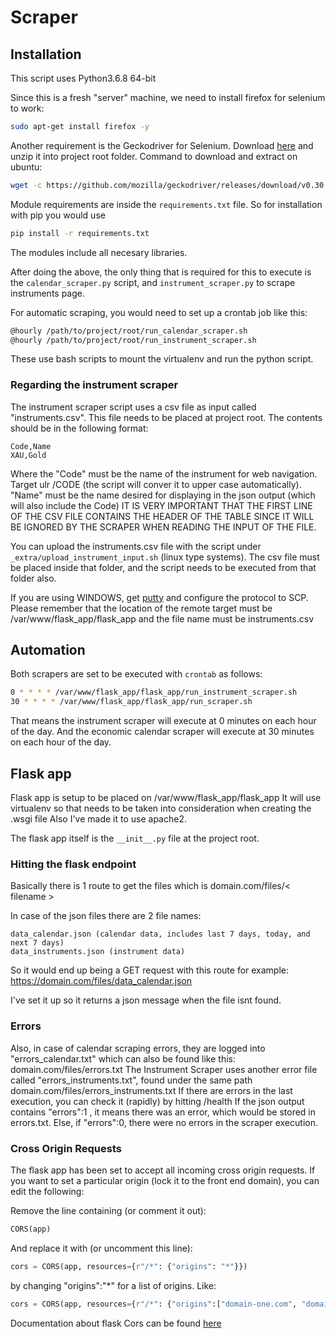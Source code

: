 # Scraper

## Installation

This script uses Python3.6.8 64-bit

Since this is a fresh "server" machine, we need to install firefox for selenium to work:

```bash
sudo apt-get install firefox -y
```

Another requirement is the Geckodriver for Selenium.
Download [here](https://github.com/mozilla/geckodriver/releases/download/v0.30.0/geckodriver-v0.30.0-linux64.tar.gz) and unzip it into project root folder.
Command to download and extract on ubuntu:

```bash
wget -c https://github.com/mozilla/geckodriver/releases/download/v0.30.0/geckodriver-v0.30.0-linux64.tar.gz -O - | tar -xz -C ./
```

Module requirements are inside the `requirements.txt` file.
So for installation with pip you would use

```bash
pip install -r requirements.txt
```
The modules include all necesary libraries.

After doing the above, the only thing that is required for this to execute is the `calendar_scraper.py` script, and `instrument_scraper.py` to scrape instruments page.

For automatic scraping, you would need to set up a crontab job like this:

```bash
@hourly /path/to/project/root/run_calendar_scraper.sh
@hourly /path/to/project/root/run_instrument_scraper.sh
```

These use bash scripts to mount the virtualenv and run the python script.

### Regarding the instrument scraper

The instrument scraper script uses a csv file as input called "instruments.csv". This file needs to be placed at project root.
The contents should be in the following format:
```csv
Code,Name
XAU,Gold
```
Where the "Code" must be the name of the instrument for web navigation. Target ulr /CODE  (the script will conver it to upper case automatically). 
"Name" must be the name desired for displaying in the json output (which will also include the Code)
IT IS VERY IMPORTANT THAT THE FIRST LINE OF THE CSV FILE CONTAINS THE HEADER OF THE TABLE SINCE IT WILL BE IGNORED BY THE SCRAPER WHEN READING THE INPUT OF THE FILE.

You can upload the instruments.csv file with the script under `_extra/upload_instrument_input.sh` (linux type systems). The csv file must be placed inside that folder, and the script needs to be executed from that folder also.

If you are using WINDOWS, get [putty](https://putty.org/) and configure the protocol to SCP. Please remember that the location of the remote target must be /var/www/flask_app/flask_app   and the file name must be instruments.csv

## Automation

Both scrapers are set to be executed with `crontab` as follows:
```bash
0 * * * * /var/www/flask_app/flask_app/run_instrument_scraper.sh
30 * * * * /var/www/flask_app/flask_app/run_scraper.sh
```
That means the instrument scraper will execute at 0 minutes on each hour of the day.
And the economic calendar scraper will execute at 30 minutes on each hour of the day.

## Flask app

Flask app is setup to be placed on /var/www/flask_app/flask_app
It will use virtualenv so that needs to be taken into consideration when creating the .wsgi file
Also I've made it to use apache2.

The flask app itself is the `__init__.py` file at the project root.

### Hitting the flask endpoint

Basically there is 1 route to get the files which is domain.com/files/< filename >

In case of the json files there are 2 file names:
    
    data_calendar.json (calendar data, includes last 7 days, today, and next 7 days)
    data_instruments.json (instrument data)

So it would end up being a GET request with this route for example: https://domain.com/files/data_calendar.json

I've set it up so it returns a json message when the file isnt found.

### Errors

Also, in case of calendar scraping errors, they are logged into "errors_calendar.txt" which can also be found like this: domain.com/files/errors.txt
The Instrument Scraper uses another error file called "errors_instruments.txt", found under the same path domain.com/files/errors_instruments.txt
If there are errors in the last execution, you can check it (rapidly) by hitting /health
If the json output contains "errors":1 , it means there was an error, which would be stored in errors.txt. Else, if "errors":0, there were no errors in the scraper execution.

### Cross Origin Requests

The flask app has been set to accept all incoming cross origin requests. If you want to set a particular origin (lock it to the front end domain), you can edit the following:

Remove the line containing (or comment it out):
```python
CORS(app)
```
And replace it with (or uncomment this line):
```python
cors = CORS(app, resources={r"/*": {"origins": "*"}})
```
by changing "origins":"*" for a list of origins. Like:
```python
cors = CORS(app, resources={r"/*": {"origins":["domain-one.com", "domain-extra.org"]})
 ```
Documentation about flask Cors can be found [here](https://pypi.org/project/Flask-Cors/)